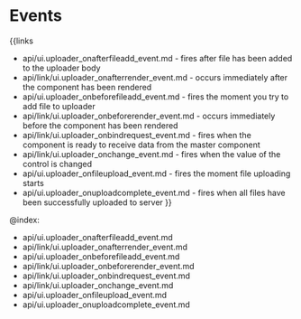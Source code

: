 
Events
=======

{{links
- api/ui.uploader_onafterfileadd_event.md - fires after file has been added to the uploader body
- api/link/ui.uploader_onafterrender_event.md - occurs immediately after the component has been rendered
- api/ui.uploader_onbeforefileadd_event.md - fires the moment you try to add file to uploader
- api/link/ui.uploader_onbeforerender_event.md - occurs immediately before the component has been rendered
- api/link/ui.uploader_onbindrequest_event.md - fires when the component is ready to receive data from the master component
- api/link/ui.uploader_onchange_event.md - fires when the value of the control is changed
- api/ui.uploader_onfileupload_event.md - fires the moment file uploading starts
- api/ui.uploader_onuploadcomplete_event.md - fires when all files have been successfully uploaded to server
}}

@index:
- api/ui.uploader_onafterfileadd_event.md
- api/link/ui.uploader_onafterrender_event.md
- api/ui.uploader_onbeforefileadd_event.md
- api/link/ui.uploader_onbeforerender_event.md
- api/link/ui.uploader_onbindrequest_event.md
- api/link/ui.uploader_onchange_event.md
- api/ui.uploader_onfileupload_event.md
- api/ui.uploader_onuploadcomplete_event.md


